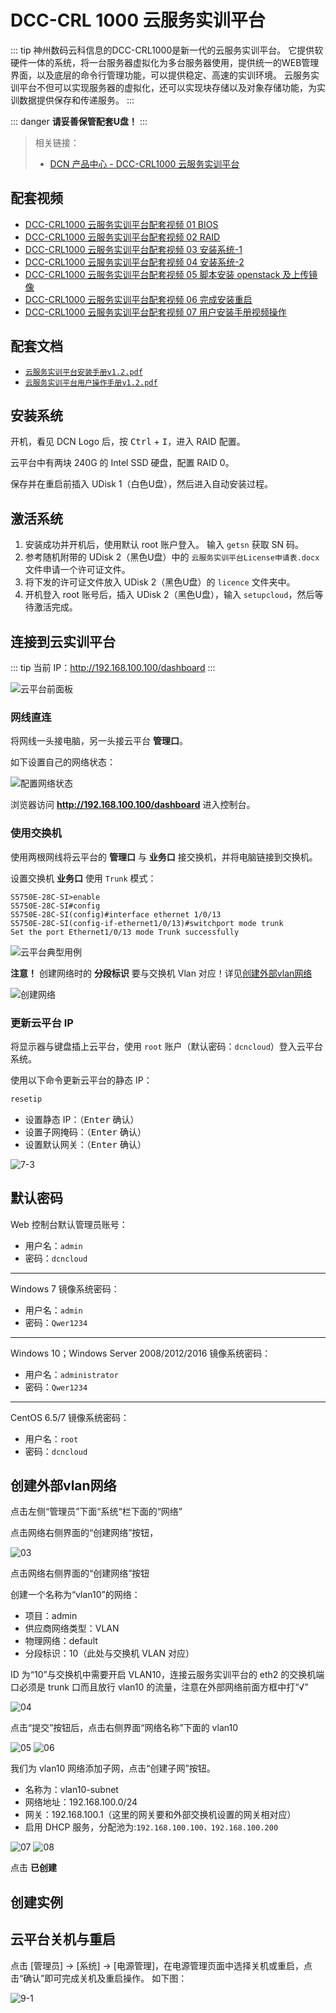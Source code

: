 # DCC-CRL 1000 云服务实训平台

::: tip
神州数码云科信息的DCC-CRL1000是新一代的云服务实训平台。
它提供软硬件一体的系统，将一台服务器虚拟化为多台服务器使用，提供统一的WEB管理界面，以及底层的命令行管理功能，可以提供稳定、高速的实训环境。
云服务实训平台不但可以实现服务器的虚拟化，还可以实现块存储以及对象存储功能，为实训数据提供保存和传递服务。
:::

::: danger
**请妥善保管配套U盘！**
:::

>相关链接：
>
> - [DCN 产品中心 - DCC-CRL1000 云服务实训平台](http://www.dcnetworks.com.cn/goods/55.html)

## 配套视频

- [DCC-CRL1000 云服务实训平台配套视频 01 BIOS](https://www.bilibili.com/video/BV1444y1g7Sv/)
- [DCC-CRL1000 云服务实训平台配套视频 02 RAID](https://www.bilibili.com/video/BV1gB4y1m75C/)
- [DCC-CRL1000 云服务实训平台配套视频 03 安装系统-1](https://www.bilibili.com/video/BV1444y1g7Sv/)
- [DCC-CRL1000 云服务实训平台配套视频 04 安装系统-2](https://www.bilibili.com/video/BV1s44y1g7T8/)
- [DCC-CRL1000 云服务实训平台配套视频 05 脚本安装 openstack 及上传镜像](https://www.bilibili.com/video/BV1t34y1e7qG/)
- [DCC-CRL1000 云服务实训平台配套视频 06 完成安装重启](https://www.bilibili.com/video/BV17541117EB/)
- [DCC-CRL1000 云服务实训平台配套视频 07 用户安装手册视频操作](https://www.bilibili.com/video/BV1xA4y1X7V3/)

## 配套文档

- [`云服务实训平台安装手册v1.2.pdf`](/pdf/云服务实训平台安装手册v1.2.pdf)
- [`云服务实训平台用户操作手册v1.2.pdf`](/pdf/云服务实训平台用户操作手册v1.2.pdf)

## 安装系统

开机，看见 DCN Logo 后，按 <kbd>Ctrl</kbd> + <kbd>I</kbd>，进入 RAID 配置。

云平台中有两块 240G 的 Intel SSD 硬盘，配置 RAID 0。

<!-- 待补充图片 -->

保存并在重启前插入 UDisk 1（白色U盘），然后进入自动安装过程。

## 激活系统

1. 安装成功并开机后，使用默认 root 账户登入。
   输入 `getsn` 获取 SN 码。
2. 参考随机附带的 UDisk 2（黑色U盘）中的 `云服务实训平台License申请表.docx` 文件申请一个许可证文件。
3. 将下发的许可证文件放入 UDisk 2（黑色U盘）的 `licence` 文件夹中。
4. 开机登入 root 账号后，插入 UDisk 2（黑色U盘），输入 `setupcloud`，然后等待激活完成。

## 连接到云实训平台

::: tip
当前 IP：<http://192.168.100.100/dashboard>
:::

![云平台前面板](./img/00.jpg)

### 网线直连

将网线一头接电脑，另一头接云平台 **管理口**。

如下设置自己的网络状态：

![配置网络状态](./img/01.jpg)

浏览器访问 **<http://192.168.100.100/dashboard>** 进入控制台。

### 使用交换机

使用两根网线将云平台的 **管理口** 与 **业务口** 接交换机，并将电脑链接到交换机。

设置交换机 **业务口** 使用 `Trunk` 模式：

```text {5}
S5750E-28C-SI>enable 
S5750E-28C-SI#config          
S5750E-28C-SI(config)#interface ethernet 1/0/13
S5750E-28C-SI(config-if-ethernet1/0/13)#switchport mode trunk 
Set the port Ethernet1/0/13 mode Trunk successfully
```

![云平台典型用例](./img/02.jpg)

**注意！** 创建网络时的 **分段标识** 要与交换机 Vlan 对应！详见[创建外部vlan网络](#创建外部vlan网络)

![创建网络](./img/创建网络.png)

### 更新云平台 IP

将显示器与键盘插上云平台，使用 `root` 账户（默认密码：`dcncloud`）登入云平台系统。

使用以下命令更新云平台的静态 IP：

```sh
resetip
```

- 设置静态 IP：（<kbd>Enter</kbd> 确认）
- 设置子网掩码：（<kbd>Enter</kbd> 确认）
- 设置默认网关：（<kbd>Enter</kbd> 确认）

![7-3](./img/setup7-3.jpg)

## 默认密码

Web 控制台默认管理员账号：
- 用户名：`admin`
- 密码：`dcncloud`

--------------------------------------

Windows 7 镜像系统密码：
- 用户名：`admin`
- 密码：`Qwer1234`

--------------------------------------

Windows 10；Windows Server 2008/2012/2016 镜像系统密码：
- 用户名：`administrator`
- 密码：`Qwer1234`

--------------------------------------

CentOS 6.5/7 镜像系统密码：
- 用户名：`root`
- 密码：`dcncloud`

<!-- ## 附：默认 BIOS 设置 -->

<!-- 待补充图片 -->

## 创建外部vlan网络

点击左侧“管理员”下面“系统“栏下面的“网络” 

点击网络右侧界面的“创建网络”按钮，

![03](./img/03.jpg)

点击网络右侧界面的“创建网络”按钮

创建一个名称为“vlan10”的网络：

- 项目：admin
- 供应商网络类型：VLAN
- 物理网络：default
- 分段标识：10（此处与交换机 VLAN 对应）

ID 为“10”与交换机中需要开启 VLAN10，连接云服务实训平台的 eth2 的交换机端口必须是 trunk 口而且放行 vlan10 的流量，注意在外部网络前面方框中打“√”

![04](./img/04.jpg)

点击“提交”按钮后，点击右侧界面“网络名称”下面的 vlan10

![05](./img/05.jpg)
![06](./img/06.jpg)

我们为 vlan10 网络添加子网，点击“创建子网”按钮。

- 名称为：vlan10-subnet
- 网络地址：192.168.100.0/24
- 网关：192.168.100.1（这里的网关要和外部交换机设置的网关相对应）
- 启用 DHCP 服务，分配池为:`192.168.100.100，192.168.100.200`

![07](./img/07.jpg)
![08](./img/08.jpg)

点击 **已创建**

## 创建实例

## 云平台关机与重启

点击 [管理员] → [系统] → [电源管理]，在电源管理页面中选择关机或重启，点击“确认”即可完成关机及重启操作。
如下图：

![9-1](./img/use9-1.jpg)